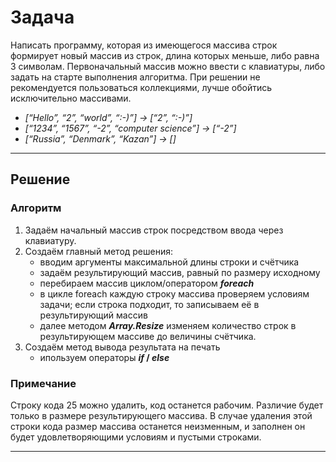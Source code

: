 # Задача

Написать программу, которая из имеющегося массива строк формирует новый массив из строк, длина которых меньше, либо равна 3 символам. Первоначальный массив можно ввести с клавиатуры, либо задать на старте выполнения алгоритма. При решении не рекомендуется пользоваться коллекциями, лучше обойтись исключительно массивами.

* _[“Hello”, “2”, “world”, “:-)”] → [“2”, “:-)”]_
* _[“1234”, “1567”, “-2”, “computer science”] → [“-2”]_
* *[“Russia”, “Denmark”, “Kazan”] → []*
____
## Решение

### Алгоритм
1. Задаём начальный массив строк посредством ввода через клавиатуру.
2. Создаём главный метод решения:
    - вводим аргументы максимальной длины строки и счётчика
    - задаём результирующий массив, равный по размеру исходному
    - перебираем массив циклом/оператором **_foreach_** 
    - в цикле foreach каждую строку массива проверяем условиям задачи; если строка подходит, то записываем её в результирующий массив
    - далее методом **_Array.Resize_** изменяем количество строк в результирующем массиве до величины счётчика.
3. Создаём метод вывода результата на печать
    - ипользуем операторы **_if_ / _else_**

### Примечание
Строку кода 25 можно удалить, код останется рабочим. Различие будет только в размере результирующего массива.
В случае удаления этой строки кода размер массива останется неизменным, и заполнен он будет удовлетворяющими условиям и пустыми строками.  
____



